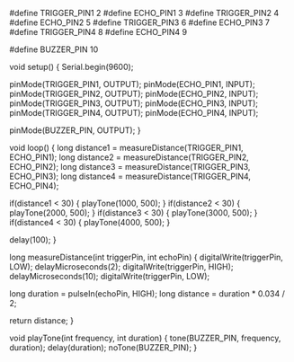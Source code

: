 #define TRIGGER_PIN1 2
#define ECHO_PIN1 3
#define TRIGGER_PIN2 4
#define ECHO_PIN2 5
#define TRIGGER_PIN3 6
#define ECHO_PIN3 7
#define TRIGGER_PIN4 8
#define ECHO_PIN4 9

#define BUZZER_PIN 10

void setup() {
  Serial.begin(9600);
  
  pinMode(TRIGGER_PIN1, OUTPUT);
  pinMode(ECHO_PIN1, INPUT);
  pinMode(TRIGGER_PIN2, OUTPUT);
  pinMode(ECHO_PIN2, INPUT);
  pinMode(TRIGGER_PIN3, OUTPUT);
  pinMode(ECHO_PIN3, INPUT);
  pinMode(TRIGGER_PIN4, OUTPUT);
  pinMode(ECHO_PIN4, INPUT);
  
  pinMode(BUZZER_PIN, OUTPUT);
}

void loop() {
  long distance1 = measureDistance(TRIGGER_PIN1, ECHO_PIN1);
  long distance2 = measureDistance(TRIGGER_PIN2, ECHO_PIN2);
  long distance3 = measureDistance(TRIGGER_PIN3, ECHO_PIN3);
  long distance4 = measureDistance(TRIGGER_PIN4, ECHO_PIN4);
  
  if(distance1 < 30) {
    playTone(1000, 500);
  }
  if(distance2 < 30) {
    playTone(2000, 500);
  }
  if(distance3 < 30) {
    playTone(3000, 500);
  }
  if(distance4 < 30) {
    playTone(4000, 500);
  }
  
  delay(100);
}

long measureDistance(int triggerPin, int echoPin) {
  digitalWrite(triggerPin, LOW);
  delayMicroseconds(2);
  digitalWrite(triggerPin, HIGH);
  delayMicroseconds(10);
  digitalWrite(triggerPin, LOW);
  
  long duration = pulseIn(echoPin, HIGH);
  long distance = duration * 0.034 / 2;
  
  return distance;
}

void playTone(int frequency, int duration) {
  tone(BUZZER_PIN, frequency, duration);
  delay(duration);
  noTone(BUZZER_PIN);
}
